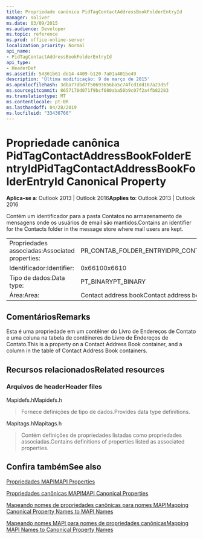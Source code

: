 ```yaml
---
title: Propriedade canônica PidTagContactAddressBookFolderEntryId
manager: soliver
ms.date: 03/09/2015
ms.audience: Developer
ms.topic: reference
ms.prod: office-online-server
localization_priority: Normal
api_name:
- PidTagContactAddressBookFolderEntryId
api_type:
- HeaderDef
ms.assetid: 54361b61-de14-4409-b120-7a01a401be49
description: 'Última modificação: 9 de março de 2015'
ms.openlocfilehash: 3dba77dbd7f50693656ba5c74fcd1dd167a23d5f
ms.sourcegitcommit: 8657170d071f9bcf680aba50b9c07f2a4fb82283
ms.translationtype: MT
ms.contentlocale: pt-BR
ms.lasthandoff: 04/28/2019
ms.locfileid: "33436766"
---
```

# <a name="pidtagcontactaddressbookfolderentryid-canonical-property"></a><span data-ttu-id="d287f-103">Propriedade canônica PidTagContactAddressBookFolderEntryId</span><span class="sxs-lookup"><span data-stu-id="d287f-103">PidTagContactAddressBookFolderEntryId Canonical Property</span></span>

  
  
<span data-ttu-id="d287f-104">**Aplica-se a**: Outlook 2013 | Outlook 2016</span><span class="sxs-lookup"><span data-stu-id="d287f-104">**Applies to**: Outlook 2013 | Outlook 2016</span></span> 
  
<span data-ttu-id="d287f-105">Contém um identificador para a pasta Contatos no armazenamento de mensagens onde os usuários de email são mantidos.</span><span class="sxs-lookup"><span data-stu-id="d287f-105">Contains an identifier for the Contacts folder in the message store where mail users are kept.</span></span> 
  
|||
|:-----|:-----|
|<span data-ttu-id="d287f-106">Propriedades associadas:</span><span class="sxs-lookup"><span data-stu-id="d287f-106">Associated properties:</span></span>  <br/> |<span data-ttu-id="d287f-107">PR_CONTAB_FOLDER_ENTRYID</span><span class="sxs-lookup"><span data-stu-id="d287f-107">PR_CONTAB_FOLDER_ENTRYID</span></span>  <br/> |
|<span data-ttu-id="d287f-108">Identificador:</span><span class="sxs-lookup"><span data-stu-id="d287f-108">Identifier:</span></span>  <br/> |<span data-ttu-id="d287f-109">0x6610</span><span class="sxs-lookup"><span data-stu-id="d287f-109">0x6610</span></span>  <br/> |
|<span data-ttu-id="d287f-110">Tipo de dados:</span><span class="sxs-lookup"><span data-stu-id="d287f-110">Data type:</span></span>  <br/> |<span data-ttu-id="d287f-111">PT_BINARY</span><span class="sxs-lookup"><span data-stu-id="d287f-111">PT_BINARY</span></span>  <br/> |
|<span data-ttu-id="d287f-112">Área:</span><span class="sxs-lookup"><span data-stu-id="d287f-112">Area:</span></span>  <br/> |<span data-ttu-id="d287f-113">Contact address book</span><span class="sxs-lookup"><span data-stu-id="d287f-113">Contact address book</span></span>  <br/> |
   
## <a name="remarks"></a><span data-ttu-id="d287f-114">Comentários</span><span class="sxs-lookup"><span data-stu-id="d287f-114">Remarks</span></span>

<span data-ttu-id="d287f-115">Esta é uma propriedade em um contêiner do Livro de Endereços de Contato e uma coluna na tabela de contêineres do Livro de Endereços de Contato.</span><span class="sxs-lookup"><span data-stu-id="d287f-115">This is a property on a Contact Address Book container, and a column in the table of Contact Address Book containers.</span></span>
  
## <a name="related-resources"></a><span data-ttu-id="d287f-116">Recursos relacionados</span><span class="sxs-lookup"><span data-stu-id="d287f-116">Related resources</span></span>

### <a name="header-files"></a><span data-ttu-id="d287f-117">Arquivos de header</span><span class="sxs-lookup"><span data-stu-id="d287f-117">Header files</span></span>

<span data-ttu-id="d287f-118">Mapidefs.h</span><span class="sxs-lookup"><span data-stu-id="d287f-118">Mapidefs.h</span></span>
  
> <span data-ttu-id="d287f-119">Fornece definições de tipo de dados.</span><span class="sxs-lookup"><span data-stu-id="d287f-119">Provides data type definitions.</span></span>
    
<span data-ttu-id="d287f-120">Mapitags.h</span><span class="sxs-lookup"><span data-stu-id="d287f-120">Mapitags.h</span></span>
  
> <span data-ttu-id="d287f-121">Contém definições de propriedades listadas como propriedades associadas.</span><span class="sxs-lookup"><span data-stu-id="d287f-121">Contains definitions of properties listed as associated properties.</span></span>
    
## <a name="see-also"></a><span data-ttu-id="d287f-122">Confira também</span><span class="sxs-lookup"><span data-stu-id="d287f-122">See also</span></span>



[<span data-ttu-id="d287f-123">Propriedades MAPI</span><span class="sxs-lookup"><span data-stu-id="d287f-123">MAPI Properties</span></span>](mapi-properties.md)
  
[<span data-ttu-id="d287f-124">Propriedades canônicas MAPI</span><span class="sxs-lookup"><span data-stu-id="d287f-124">MAPI Canonical Properties</span></span>](mapi-canonical-properties.md)
  
[<span data-ttu-id="d287f-125">Mapeando nomes de propriedades canônicas para nomes MAPI</span><span class="sxs-lookup"><span data-stu-id="d287f-125">Mapping Canonical Property Names to MAPI Names</span></span>](mapping-canonical-property-names-to-mapi-names.md)
  
[<span data-ttu-id="d287f-126">Mapeando nomes MAPI para nomes de propriedades canônicas</span><span class="sxs-lookup"><span data-stu-id="d287f-126">Mapping MAPI Names to Canonical Property Names</span></span>](mapping-mapi-names-to-canonical-property-names.md)

